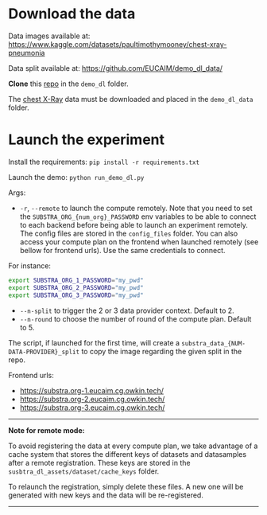 # Download the data

Data images available at: <https://www.kaggle.com/datasets/paultimothymooney/chest-xray-pneumonia>

Data split available at: <https://github.com/EUCAIM/demo_dl_data/>

**Clone** this [repo](<https://github.com/EUCAIM/demo_dl_data/>) in the `demo_dl` folder.

The [chest X-Ray](<https://www.kaggle.com/datasets/paultimothymooney/chest-xray-pneumonia>) data must be downloaded and placed in the `demo_dl_data` folder.

# Launch the experiment

Install the requirements: `pip install -r requirements.txt`

Launch the demo: `python run_demo_dl.py`

Args:

- `-r`, `--remote` to launch the compute remotely. Note that you need to set the `SUBSTRA_ORG_{num_org}_PASSWORD` env variables to be able to connect to each backend before being able to launch an experiment remotely. The config files are stored in the `config_files` folder. You can also access your compute plan on the frontend when launched remotely (see bellow for frontend urls). Use the same credentials to connect.

For instance:

```sh
export SUBSTRA_ORG_1_PASSWORD="my_pwd"
export SUBSTRA_ORG_2_PASSWORD="my_pwd"
export SUBSTRA_ORG_3_PASSWORD="my_pwd"
```

- `--n-split` to trigger the 2 or 3 data provider context. Default to 2.
- `--n-round` to choose the number of round of the compute plan. Default to 5.

The script, if launched for the first time, will create a `substra_data_{NUM-DATA-PROVIDER}_split` to copy the image regarding the given split in the repo.

Frontend urls:

- <https://substra.org-1.eucaim.cg.owkin.tech/>
- <https://substra.org-2.eucaim.cg.owkin.tech/>
- <https://substra.org-3.eucaim.cg.owkin.tech/>

---
**Note for remote mode:**

To avoid registering the data at every compute plan, we take advantage of a cache system that stores the different keys of datasets and datasamples after a remote registration. These keys are stored in the `susbtra_dl_assets/dataset/cache_keys` folder.

To relaunch the registration, simply delete these files. A new one will be generated with new keys and the data will be re-registered.

---
